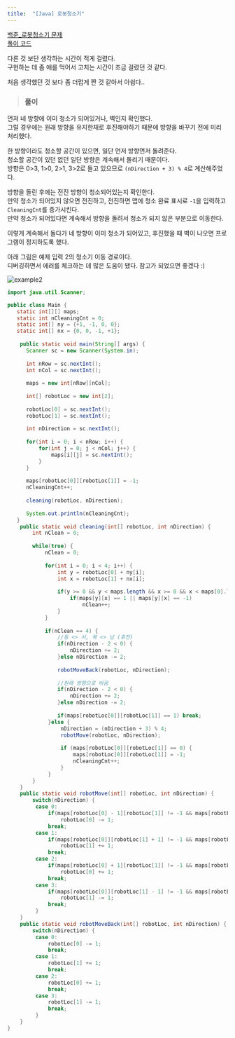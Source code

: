 ```yaml
---
title:  "[Java] 로봇청소기"
---
```


[백준_로봇청소기 문제](https://www.acmicpc.net/problem/14503)  
[풀이 코드](https://github.com/2ssue/Algorithm/blob/master/Baekjoon/14503.java)
  
다른 것 보단 생각하는 시간이 적게 걸렸다.  
구현하는 데 좀 애를 먹어서 고치는 시간이 조금 걸렸던 것 같다.  
  
처음 생각했던 것 보다 좀 더럽게 짠 것 같아서 아쉽다..  
  
> ### 풀이

먼저 네 방향에 이미 청소가 되어있거나, 벽인지 확인했다.  
그럴 경우에는 원래 방향을 유지한채로 후진해야하기 때문에 방향을 바꾸기 전에 미리 처리했다.  
  
한 방향이라도 청소할 공간이 있으면, 일단 먼저 방향먼저 돌려준다.  
청소할 공간이 있던 없던 일단 방향은 계속해서 돌리기 때문이다.  
방향은 0>3, 1>0, 2>1, 3>2로 돌고 있으므로 `(nDirection + 3) % 4`로 계산해주었다.  
  
방향을 돌린 후에는 전진 방향이 청소되어있는지 확인한다.  
만약 청소가 되어있지 않으면 전진하고, 전진하면 맵에 청소 완료 표시로 `-1`을 입력하고 `CleaningCnt`를 증가시킨다.  
만약 청소가 되어있다면 계속해서 방향을 돌려서 청소가 되지 않은 부분으로 이동한다.  
  
이렇게 계속해서 돌다가 네 방향이 이미 청소가 되어있고, 후진했을 때 벽이 나오면 프로그램이 정지하도록 했다.  
  
아래 그림은 예제 입력 2의 청소기 이동 경로이다.  
디버깅하면서 에러를 체크하는 데 많은 도움이 됐다. 참고가 되었으면 좋겠다 :)  
  
![example2](/assets/images/14503.png)  
  
```java
import java.util.Scanner;

public class Main {
   static int[][] maps;
   static int nCleaningCnt = 0;
   static int[] ny = {+1, -1, 0, 0};
   static int[] nx = {0, 0, -1, +1};
   
	public static void main(String[] args) {
      Scanner sc = new Scanner(System.in);
      
      int nRow = sc.nextInt();
      int nCol = sc.nextInt();
      
      maps = new int[nRow][nCol];
      
      int[] robotLoc = new int[2];
      
      robotLoc[0] = sc.nextInt();
      robotLoc[1] = sc.nextInt();
      
      int nDirection = sc.nextInt();
      
      for(int i = 0; i < nRow; i++) {
    	  for(int j = 0; j < nCol; j++) {
    		  maps[i][j] = sc.nextInt();
    	  }
      }
      
      maps[robotLoc[0]][robotLoc[1]] = -1;
      nCleaningCnt++;
      
      cleaning(robotLoc, nDirection);
      
      System.out.println(nCleaningCnt);
   }
	public static void cleaning(int[] robotLoc, int nDirection) {
		int nClean = 0; 
		
		while(true) {
			nClean = 0;
			 
			for(int i = 0; i < 4; i++) {
				int y = robotLoc[0] + ny[i];
				int x = robotLoc[1] + nx[i];
				
				if(y >= 0 && y < maps.length && x >= 0 && x < maps[0].length) {
					if(maps[y][x] == 1 || maps[y][x] == -1)
						nClean++;
				}
			}
			
			if(nClean == 4) {
				//동 <> 서, 북 <> 남 (후진)
				if(nDirection - 2 < 0) {
					nDirection += 2;
				}else nDirection -= 2;
				
				robotMoveBack(robotLoc, nDirection);
				
				//원래 방향으로 바꿈
				if(nDirection - 2 < 0) {
					nDirection += 2;
				}else nDirection -= 2;
				
				if(maps[robotLoc[0]][robotLoc[1]] == 1) break;
			 }else {
				 nDirection = (nDirection + 3) % 4;
				 robotMove(robotLoc, nDirection);
			 
				 if (maps[robotLoc[0]][robotLoc[1]] == 0) {
					 maps[robotLoc[0]][robotLoc[1]] = -1;
					 nCleaningCnt++;
				 }
			 }
		}
	}
	public static void robotMove(int[] robotLoc, int nDirection) {
		switch(nDirection) {
		 case 0:
			 if(maps[robotLoc[0] - 1][robotLoc[1]] != -1 && maps[robotLoc[0] - 1][robotLoc[1]] != 1)
				 robotLoc[0] -= 1;
			 break;
		 case 1:
			 if(maps[robotLoc[0]][robotLoc[1] + 1] != -1 && maps[robotLoc[0]][robotLoc[1] + 1] != 1)
				 robotLoc[1] += 1;
			 break;
		 case 2:
			 if(maps[robotLoc[0] + 1][robotLoc[1]] != -1 && maps[robotLoc[0] + 1][robotLoc[1]] != 1)
				 robotLoc[0] += 1;
			 break;
		 case 3:
			 if(maps[robotLoc[0]][robotLoc[1] - 1] != -1 && maps[robotLoc[0]][robotLoc[1] - 1] != 1)
				 robotLoc[1] -= 1;
			 break;
		 }
	}
	public static void robotMoveBack(int[] robotLoc, int nDirection) {
		switch(nDirection) {
		 case 0:
			 robotLoc[0] -= 1;
			 break;
		 case 1:
			 robotLoc[1] += 1;
			 break;
		 case 2:
			 robotLoc[0] += 1;
			 break;
		 case 3:
			 robotLoc[1] -= 1;
			 break;
		 }
	}
}
```